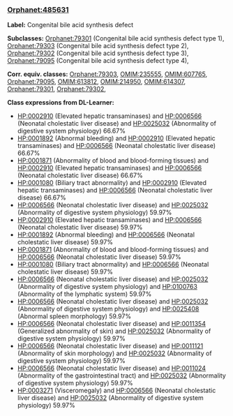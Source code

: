 
### [Orphanet:485631](http://www.orpha.net/ORDO/Orphanet_485631)
**Label:** Congenital bile acid synthesis defect

**Subclasses:** [Orphanet:79301](http://www.orpha.net/ORDO/Orphanet_79301) (Congenital bile acid synthesis defect type 1), [Orphanet:79303](http://www.orpha.net/ORDO/Orphanet_79303) (Congenital bile acid synthesis defect type 2), [Orphanet:79302](http://www.orpha.net/ORDO/Orphanet_79302) (Congenital bile acid synthesis defect type 3), [Orphanet:79095](http://www.orpha.net/ORDO/Orphanet_79095) (Congenital bile acid synthesis defect type 4), 

**Corr. equiv. classes:** [Orphanet:79303](http://www.orpha.net/ORDO/Orphanet_79303), [OMIM:235555](http://purl.obolibrary.org/obo/OMIM_235555), [OMIM:607765](http://purl.obolibrary.org/obo/OMIM_607765), [Orphanet:79095](http://www.orpha.net/ORDO/Orphanet_79095), [OMIM:613812](http://purl.obolibrary.org/obo/OMIM_613812), [OMIM:214950](http://purl.obolibrary.org/obo/OMIM_214950), [OMIM:614307](http://purl.obolibrary.org/obo/OMIM_614307), [Orphanet:79301](http://www.orpha.net/ORDO/Orphanet_79301), [Orphanet:79302](http://www.orpha.net/ORDO/Orphanet_79302), 

**Class expressions from DL-Learner:**

- [HP:0002910](http://purl.obolibrary.org/obo/HP_0002910) (Elevated hepatic transaminases) and [HP:0006566](http://purl.obolibrary.org/obo/HP_0006566) (Neonatal cholestatic liver disease) and [HP:0025032](http://purl.obolibrary.org/obo/HP_0025032) (Abnormality of digestive system physiology) 66.67%
- [HP:0001892](http://purl.obolibrary.org/obo/HP_0001892) (Abnormal bleeding) and [HP:0002910](http://purl.obolibrary.org/obo/HP_0002910) (Elevated hepatic transaminases) and [HP:0006566](http://purl.obolibrary.org/obo/HP_0006566) (Neonatal cholestatic liver disease) 66.67%
- [HP:0001871](http://purl.obolibrary.org/obo/HP_0001871) (Abnormality of blood and blood-forming tissues) and [HP:0002910](http://purl.obolibrary.org/obo/HP_0002910) (Elevated hepatic transaminases) and [HP:0006566](http://purl.obolibrary.org/obo/HP_0006566) (Neonatal cholestatic liver disease) 66.67%
- [HP:0001080](http://purl.obolibrary.org/obo/HP_0001080) (Biliary tract abnormality) and [HP:0002910](http://purl.obolibrary.org/obo/HP_0002910) (Elevated hepatic transaminases) and [HP:0006566](http://purl.obolibrary.org/obo/HP_0006566) (Neonatal cholestatic liver disease) 66.67%
- [HP:0006566](http://purl.obolibrary.org/obo/HP_0006566) (Neonatal cholestatic liver disease) and [HP:0025032](http://purl.obolibrary.org/obo/HP_0025032) (Abnormality of digestive system physiology) 59.97%
- [HP:0002910](http://purl.obolibrary.org/obo/HP_0002910) (Elevated hepatic transaminases) and [HP:0006566](http://purl.obolibrary.org/obo/HP_0006566) (Neonatal cholestatic liver disease) 59.97%
- [HP:0001892](http://purl.obolibrary.org/obo/HP_0001892) (Abnormal bleeding) and [HP:0006566](http://purl.obolibrary.org/obo/HP_0006566) (Neonatal cholestatic liver disease) 59.97%
- [HP:0001871](http://purl.obolibrary.org/obo/HP_0001871) (Abnormality of blood and blood-forming tissues) and [HP:0006566](http://purl.obolibrary.org/obo/HP_0006566) (Neonatal cholestatic liver disease) 59.97%
- [HP:0001080](http://purl.obolibrary.org/obo/HP_0001080) (Biliary tract abnormality) and [HP:0006566](http://purl.obolibrary.org/obo/HP_0006566) (Neonatal cholestatic liver disease) 59.97%
- [HP:0006566](http://purl.obolibrary.org/obo/HP_0006566) (Neonatal cholestatic liver disease) and [HP:0025032](http://purl.obolibrary.org/obo/HP_0025032) (Abnormality of digestive system physiology) and [HP:0100763](http://purl.obolibrary.org/obo/HP_0100763) (Abnormality of the lymphatic system) 59.97%
- [HP:0006566](http://purl.obolibrary.org/obo/HP_0006566) (Neonatal cholestatic liver disease) and [HP:0025032](http://purl.obolibrary.org/obo/HP_0025032) (Abnormality of digestive system physiology) and [HP:0025408](http://purl.obolibrary.org/obo/HP_0025408) (Abnormal spleen morphology) 59.97%
- [HP:0006566](http://purl.obolibrary.org/obo/HP_0006566) (Neonatal cholestatic liver disease) and [HP:0011354](http://purl.obolibrary.org/obo/HP_0011354) (Generalized abnormality of skin) and [HP:0025032](http://purl.obolibrary.org/obo/HP_0025032) (Abnormality of digestive system physiology) 59.97%
- [HP:0006566](http://purl.obolibrary.org/obo/HP_0006566) (Neonatal cholestatic liver disease) and [HP:0011121](http://purl.obolibrary.org/obo/HP_0011121) (Abnormality of skin morphology) and [HP:0025032](http://purl.obolibrary.org/obo/HP_0025032) (Abnormality of digestive system physiology) 59.97%
- [HP:0006566](http://purl.obolibrary.org/obo/HP_0006566) (Neonatal cholestatic liver disease) and [HP:0011024](http://purl.obolibrary.org/obo/HP_0011024) (Abnormality of the gastrointestinal tract) and [HP:0025032](http://purl.obolibrary.org/obo/HP_0025032) (Abnormality of digestive system physiology) 59.97%
- [HP:0003271](http://purl.obolibrary.org/obo/HP_0003271) (Visceromegaly) and [HP:0006566](http://purl.obolibrary.org/obo/HP_0006566) (Neonatal cholestatic liver disease) and [HP:0025032](http://purl.obolibrary.org/obo/HP_0025032) (Abnormality of digestive system physiology) 59.97%



